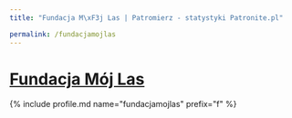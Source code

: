 ```yaml
---
title: "Fundacja M\xF3j Las | Patromierz - statystyki Patronite.pl"

permalink: /fundacjamojlas
---
```


# [Fundacja Mój Las](https://patronite.pl/fundacjamojlas)

{% include profile.md name="fundacjamojlas" prefix="f" %}
